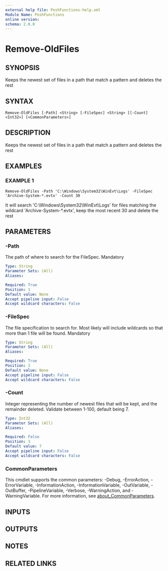 ```yaml
---
external help file: PoshFunctions-help.xml
Module Name: PoshFunctions
online version:
schema: 2.0.0
---
```


# Remove-OldFiles

## SYNOPSIS
Keeps the newest set of files in a path that match a pattern and deletes the rest

## SYNTAX

```
Remove-OldFiles [-Path] <String> [-FileSpec] <String> [[-Count] <Int32>] [<CommonParameters>]
```

## DESCRIPTION
Keeps the newest set of files in a path that match a pattern and deletes the rest

## EXAMPLES

### EXAMPLE 1
```
Remove-OldFiles -Path 'C:\Windows\System32\WinEvt\Logs' -FileSpec 'Archive-System-*.evtx' -Count 30
```

It will search 'C:\Windows\System32\WinEvt\Logs' for files matching the wildcard 'Archive-System-*.evtx', keep the most recent 30 and delete the rest

## PARAMETERS

### -Path
The path of where to search for the FileSpec.
Mandatory

```yaml
Type: String
Parameter Sets: (All)
Aliases:

Required: True
Position: 1
Default value: None
Accept pipeline input: False
Accept wildcard characters: False
```

### -FileSpec
The file specification to search for.
Most likely will include wildcards so that more than 1 file will be found.
Mandatory

```yaml
Type: String
Parameter Sets: (All)
Aliases:

Required: True
Position: 2
Default value: None
Accept pipeline input: False
Accept wildcard characters: False
```

### -Count
Integer representing the number of newest files that will be kept, and the remainder deleted.
Validate between 1-100, default being 7.

```yaml
Type: Int32
Parameter Sets: (All)
Aliases:

Required: False
Position: 3
Default value: 7
Accept pipeline input: False
Accept wildcard characters: False
```

### CommonParameters
This cmdlet supports the common parameters: -Debug, -ErrorAction, -ErrorVariable, -InformationAction, -InformationVariable, -OutVariable, -OutBuffer, -PipelineVariable, -Verbose, -WarningAction, and -WarningVariable. For more information, see [about_CommonParameters](http://go.microsoft.com/fwlink/?LinkID=113216).

## INPUTS

## OUTPUTS

## NOTES

## RELATED LINKS
